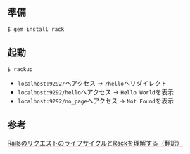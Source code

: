 ## 準備

```
$ gem install rack
```

## 起動

```
$ rackup
```

- `localhost:9292/`へアクセス -> `/hello`へリダイレクト
- `localhost:9292/hello`へアクセス -> `Hello World`を表示
- `localhost:9292/no_page`へアクセス -> `Not Found`を表示

## 参考

[RailsのリクエストのライフサイクルとRackを理解する（翻訳）](https://techracho.bpsinc.jp/hachi8833/2019_10_03/77493)
